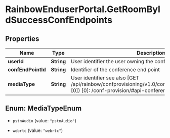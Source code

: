 # RainbowEnduserPortal.GetRoomByIdSuccessConfEndpoints

## Properties

Name | Type | Description | Notes
------------ | ------------- | ------------- | -------------
**userId** | **String** | User identifier the user owning the confEndPoint | 
**confEndPointId** | **String** | Identifier of the conference end point | 
**mediaType** | **String** | User identifier see also [GET /api/rainbow/confprovisioning/v1.0/conferences/{confEndpointId}][0])  [0]: /conf-provision/#api-conferences-GetConference | 



## Enum: MediaTypeEnum


* `pstnAudio` (value: `"pstnAudio"`)

* `webrtc` (value: `"webrtc"`)




